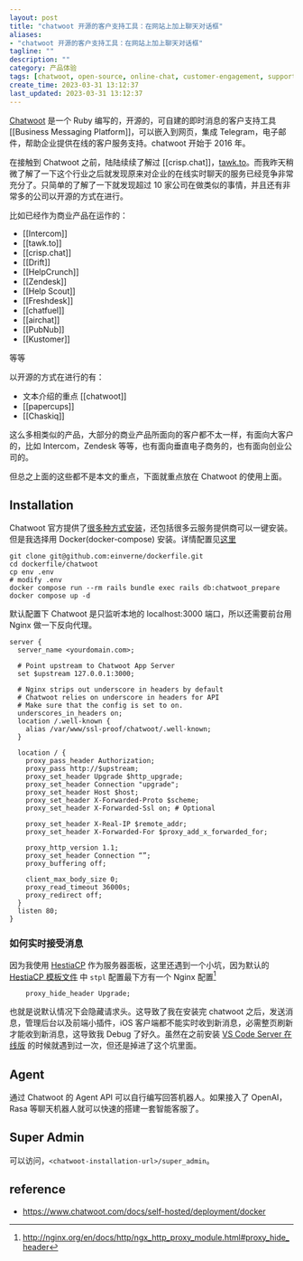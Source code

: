 ```yaml
---
layout: post
title: "chatwoot 开源的客户支持工具：在网站上加上聊天对话框"
aliases:
- "chatwoot 开源的客户支持工具：在网站上加上聊天对话框"
tagline: ""
description: ""
category: 产品体验
tags: [chatwoot, open-source, online-chat, customer-engagement, support, real-time-support]
create_time: 2023-03-31 13:12:37
last_updated: 2023-03-31 13:12:37
---
```


[Chatwoot](https://www.chatwoot.com/) 是一个 Ruby 编写的，开源的，可自建的即时消息的客户支持工具 [[Business Messaging Platform]]，可以嵌入到网页，集成 Telegram，电子邮件，帮助企业提供在线的客户服务支持。chatwoot 开始于 2016 年。

在接触到 Chatwoot 之前，陆陆续续了解过 [[crisp.chat]]，[tawk.to](/post/2023/03/tawk-to-usage.html)。而我昨天稍微了解了一下这个行业之后就发现原来对企业的在线实时聊天的服务已经竞争非常充分了。只简单的了解了一下就发现超过 10 家公司在做类似的事情，并且还有非常多的公司以开源的方式在进行。

比如已经作为商业产品在运作的：

- [[Intercom]]
- [[tawk.to]]
- [[crisp.chat]]
- [[Drift]]
- [[HelpCrunch]]
- [[Zendesk]]
- [[Help Scout]]
- [[Freshdesk]]
- [[chatfuel]]
- [[airchat]]
- [[PubNub]]
- [[Kustomer]]

等等

以开源的方式在进行的有：

- 文本介绍的重点 [[chatwoot]]
- [[papercups]]
- [[Chaskiq]]

这么多相类似的产品，大部分的商业产品所面向的客户都不太一样，有面向大客户的，比如 Intercom，Zendesk 等等，也有面向垂直电子商务的，也有面向创业公司的。

但总之上面的这些都不是本文的重点，下面就重点放在 Chatwoot 的使用上面。

## Installation

Chatwoot 官方提供了[很多种方式安装](https://www.chatwoot.com/docs/self-hosted)，还包括很多云服务提供商可以一键安装。但是我选择用 Docker(docker-compose) 安装。详情配置见[这里](https://github.com/einverne/dockerfile/tree/master/chatwoot)

```
git clone git@github.com:einverne/dockerfile.git
cd dockerfile/chatwoot
cp env .env
# modify .env
docker compose run --rm rails bundle exec rails db:chatwoot_prepare
docker compose up -d
```

默认配置下 Chatwoot 是只监听本地的 localhost:3000 端口，所以还需要前台用 Nginx 做一下反向代理。

```
server {
  server_name <yourdomain.com>;

  # Point upstream to Chatwoot App Server
  set $upstream 127.0.0.1:3000;

  # Nginx strips out underscore in headers by default
  # Chatwoot relies on underscore in headers for API
  # Make sure that the config is set to on.
  underscores_in_headers on;
  location /.well-known {
    alias /var/www/ssl-proof/chatwoot/.well-known;
  }

  location / {
    proxy_pass_header Authorization;
    proxy_pass http://$upstream;
    proxy_set_header Upgrade $http_upgrade;
    proxy_set_header Connection "upgrade";
    proxy_set_header Host $host;
    proxy_set_header X-Forwarded-Proto $scheme;
    proxy_set_header X-Forwarded-Ssl on; # Optional

    proxy_set_header X-Real-IP $remote_addr;
    proxy_set_header X-Forwarded-For $proxy_add_x_forwarded_for;

    proxy_http_version 1.1;
    proxy_set_header Connection “”;
    proxy_buffering off;

    client_max_body_size 0;
    proxy_read_timeout 36000s;
    proxy_redirect off;
  }
  listen 80;
}
```

### 如何实时接受消息

因为我使用 [HestiaCP](/post/2022/07/web-server-control-panel-hestia-usage.html) 作为服务器面板，这里还遇到一个小坑，因为默认的 [HestiaCP 模板文件](/post/2023/01/hestiacp-web-template.html) 中 `stpl` 配置最下方有一个 Nginx 配置[^1]

[^1]: <http://nginx.org/en/docs/http/ngx_http_proxy_module.html#proxy_hide_header>

```
    proxy_hide_header Upgrade;
```

也就是说默认情况下会隐藏请求头。这导致了我在安装完 chatwoot 之后，发送消息，管理后台以及前端小插件，iOS 客户端都不能实时收到新消息，必需整页刷新才能收到新消息，这导致我 Debug 了好久。虽然在之前安装 [VS Code Server 在线版](/post/2023/03/visual-studio-code-server-usage.html) 的时候就遇到过一次，但还是掉进了这个坑里面。

## Agent

通过 Chatwoot 的 Agent API 可以自行编写回答机器人。如果接入了 OpenAI，Rasa 等聊天机器人就可以快速的搭建一套智能客服了。

## Super Admin
可以访问，`<chatwoot-installation-url>/super_admin`。



## reference

- <https://www.chatwoot.com/docs/self-hosted/deployment/docker>
